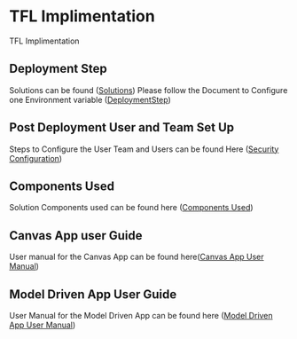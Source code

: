 # TFL Implimentation
 TFL Implimentation
## Deployment Step 
Solutions can be found ([Solutions](./Solutions/TransportForLondonImplimentation_0_0_0_15_managed.zip))
 Please follow the Document to Configure one Environment variable ([DeploymentStep](./Documentation/1-Depoyment%20Step.docx))
## Post Deployment User and Team Set Up 
Steps to Configure the User Team and Users can be found Here ([Security Configuration](./Documentation/2-Post%20Deployment%20Step.docx))
## Components Used 
Solution Components used can be found here ([Components Used](./Documentation/5-Components%20Used.docx))
## Canvas App user Guide
User  manual for the Canvas App  can be found here([Canvas App User Manual](./Documentation/3-Canvas%20App%20User%20Guide.docx))
## Model Driven App User Guide  
User Manual for the Model Driven App can be found here ([Model Driven App User Manual](./Documentation/4-Model%20Driven%20App%20User%20Guide.docx))
